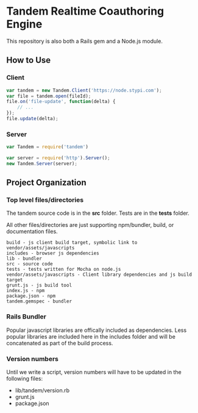 Tandem Realtime Coauthoring Engine
===

This repository is also both a Rails gem and a Node.js module.


How to Use
---

### Client

```javascript
var tandem = new Tandem.Client('https://node.stypi.com');
var file = tandem.open(fileId);
file.on('file-update', function(delta) {
    // ...
});
file.update(delta);
```

### Server

```javascript
var Tandem = require('tandem')

var server = require('http').Server();
new Tandem.Server(server);
```


Project Organization
---

### Top level files/directories

The tandem source code is in the **src** folder. Tests are in the **tests** folder.

All other files/directories are just supporting npm/bundler, build, or documentation files.

    build - js client build target, symbolic link to vendor/assets/javascripts
    includes - browser js dependencies
    lib - bundler
    src - source code
    tests - tests written for Mocha on node.js
    vendor/assets/javascripts - Client library dependencies and js build target
    grunt.js - js build tool
    index.js - npm
    package.json - npm
    tandem.gemspec - bundler


### Rails Bundler

Popular javascript libraries are offically included as dependencies. Less popular libraries are included here in the includes folder and will be concatenated as part of the build process.


### Version numbers

Until we write a script, version numbers will have to be updated in the following files:

- lib/tandem/version.rb
- grunt.js
- package.json
